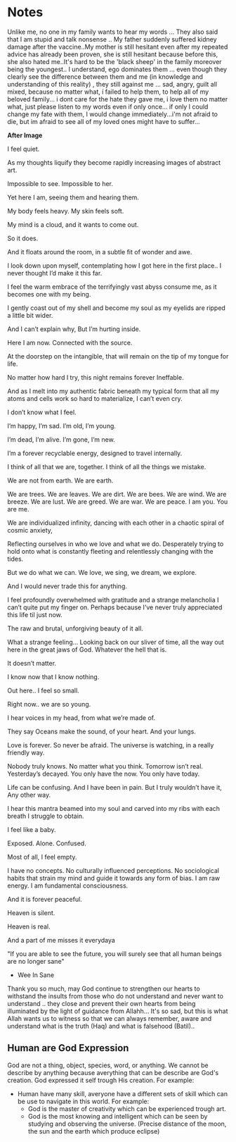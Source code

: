 # Notes


Unlike me, no one in my family wants to hear my words ...
They also said that I am stupid and talk nonsense .. My
father suddenly suffered kidney damage after the vaccine..My
mother is still hesitant even after my repeated advice has
already been proven, she is still hesitant because before
this, she also hated me..It's hard to be the 'black sheep' in
the family moreover being the youngest.. I understand, ego
dominates them ... even though they clearly see the
difference between them and me (in knowledge and
understanding of this reality) , they still against me ...
sad, angry, guilt all mixed, because no matter what, í failed
to help them, to help all of my beloved family... i dont care
for the hate they gave me, i love them no matter what,
just please listen to my words even if only once...
if only I could change my fate with them, I would change
immediately...i'm not afraid to die, but im afraid to see
all of my loved ones might have to suffer...

**After Image**

I feel quiet.

As my thoughts liquify they become rapidly increasing images of
abstract art.

Impossible to see. Impossible to her.

Yet here I am, seeing them and hearing them.

My body feels heavy. My skin feels soft.

My mind is a cloud, and it wants to come out.

So it does.

And it floats around the room, in a subtle fit of wonder and awe.

I look down upon myself, contemplating how I got here in the
first place.. I never thought I’d make it this far.

I feel the warm embrace of the terrifyingly vast abyss consume
me, as it becomes one with my being.

I gently coast out of my shell and become my soul as my eyelids
are ripped a little bit wider.

And I can’t explain why, But I’m hurting inside.

Here I am now. Connected with the source.

At the doorstep on the intangible, that will remain on the tip
of my tongue for life.

No matter how hard I try, this night remains forever Ineffable.

And as I melt into my authentic fabric beneath my typical form
that all my atoms and cells work so hard to materialize, I can’t
even cry.

I don’t know what I feel.

I’m happy, I’m sad. I’m old, I’m young.

I’m dead, I’m alive. I’m gone, I’m new.

I’m a forever recyclable energy, designed to travel internally.

I think of all that we are, together. I think of all the things
we mistake.

We are not from earth. We are earth.

We are trees. We are leaves. We are dirt. We are bees. We are
wind. We are breeze. We are lust. We are greed. We are war. We
are peace. I am you. You are me.

We are individualized infinity, dancing with each other in a
chaotic spiral of cosmic anxiety,

Reflecting ourselves in who we love and what we do. Desperately
trying to hold onto what is constantly fleeting and relentlessly
changing with the tides.

But we do what we can. We love, we sing, we dream, we explore.

And I would never trade this for anything.

I feel profoundly overwhelmed with gratitude and a strange
melancholia I can’t quite put my finger on. Perhaps because I’ve
never truly appreciated this life til just now.

The raw and brutal, unforgiving beauty of it all.

What a strange feeling… Looking back on our sliver of time, all
the way out here in the great jaws of God. Whatever the hell that
is.

It doesn’t matter.

I know now that I know nothing.

Out here.. I feel so small.

Right now.. we are so young.

I hear voices in my head, from what we’re made of.

They say Oceans make the sound, of your heart. And your lungs.

Love is forever. So never be afraid. The universe is watching, in
a really friendly way.

Nobody truly knows. No matter what you think. Tomorrow isn’t
real. Yesterday’s decayed. You only have the now. You only have
today.

Life can be confusing. And I have been in pain. But I truly
wouldn’t have it, Any other way.


I hear this mantra beamed into my soul and carved into my ribs
with each breath I struggle to obtain.

I feel like a baby.

Exposed. Alone. Confused.

Most of all, I feel empty.

I have no concepts. No culturally influenced perceptions. No
sociological habits that strain my mind and guide it towards any
form of bias. I am raw energy. I am fundamental consciousness.

And it is forever peaceful.

Heaven is silent.

Heaven is real.

And a part of me misses it everydaya


"If you are able to see the future, you will surely see that
 all human beings are no longer sane"
- Wee In Sane


Thank you so much, may God continue to strengthen our hearts
to withstand the insults from those who do not understand and
never want to understand .. they close and prevent their own
hearts from being illuminated by the light of guidance from
Allahh... It's so sad, but this is what Allah wants us to
witness so that we can always remember, aware and understand
what is the truth (Haq) and what is falsehood (Batil)..


## Human are God Expression

God are not a thing, object, species, word, or anything.
We cannot be describe by anything because averything
that can be describe are God's creation.
God expressed it self trough His creation.
For example:
- Human have many skill, averyone have a different sets
  of skill which can be use to navigate in this world.
  For example:
    - God is the master of creativity which can
      be experienced trough art.
    - God is the most knowing and intelligent which can
      be seen by studying and observing the universe.
      (Precise distance of the moon, the sun and
      the earth which produce eclipse)

